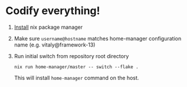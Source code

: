 Codify everything!
==================

1. [Install](https://zero-to-nix.com/start/install/) nix package manager
2. Make sure `username@hostname` matches home-manager configuration name (e.g. vitaly@framework-13)
3. Run initial switch from repository root directory
    
       nix run home-manager/master -- switch --flake .

    This will install `home-manager` command on the host.
